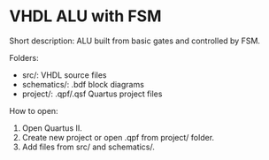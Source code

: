 # VHDL ALU with FSM

Short description: ALU built from basic gates and controlled by FSM.

Folders:
- src/: VHDL source files
- schematics/: .bdf block diagrams
- project/: .qpf/.qsf Quartus project files

How to open:
1. Open Quartus II.
2. Create new project or open .qpf from project/ folder.
3. Add files from src/ and schematics/.
